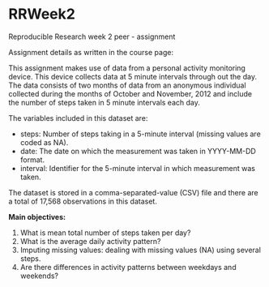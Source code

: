 # RRWeek2
Reproducible Research week 2 peer - assignment

Assignment details as written in the course page:  

This assignment makes use of data from a personal activity monitoring device. This device collects data at 5 minute intervals through out the day. The data consists of two months of data from an anonymous individual collected during the months of October and November, 2012 and include the number of steps taken in 5 minute intervals each day.

The variables included in this dataset are:  
- steps: Number of steps taking in a 5-minute interval (missing values are coded as NA).  
- date: The date on which the measurement was taken in YYYY-MM-DD format.  
- interval: Identifier for the 5-minute interval in which measurement was taken.  

The dataset is stored in a comma-separated-value (CSV) file and there are a total of 17,568 observations in this dataset.

**Main objectives:**   
1. What is mean total number of steps taken per day?  
2. What is the average daily activity pattern?  
3. Imputing missing values: dealing with missing values (NA) using several steps.  
4. Are there differences in activity patterns between weekdays and weekends?  
